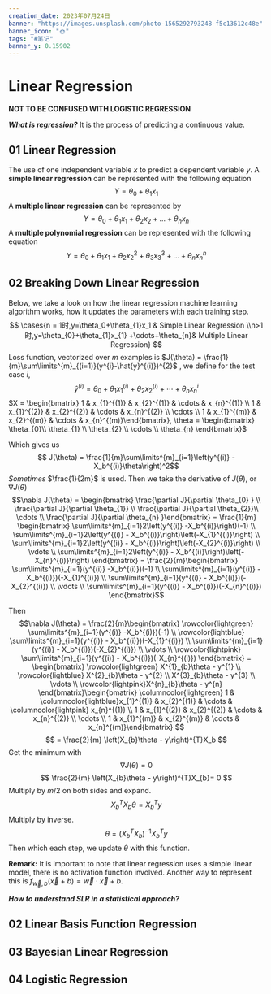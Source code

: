 ```yaml
---
creation_date: 2023年07月24日
banner: "https://images.unsplash.com/photo-1565292793248-f5c13612c48e"
banner_icon: "🌞"
tags: "#笔记"
banner_y: 0.15902
---
```


# Linear Regression
**NOT TO BE CONFUSED WITH LOGISTIC REGRESSION**

***What is regression?*** It is the process of predicting a continuous value. 

## 01 Linear Regression 
The use of one independent variable $x$ to predict a dependent variable $y$. A **simple linear regression** can be represented with the following equation
$$ Y = \theta_0 + \theta_1x_1$$
A **multiple linear regression** can be represented by 
$$Y = \theta_{0}+ \theta_{1}x_1 + \theta_2x_2 + \dots + \theta_nx_n $$ 
A **multiple polynomial regression** can be represented with the following equation
$$ Y = \theta_0 +\theta_1x_1 +\theta_2x_2^2 + \theta_3x_3^3 + \dots + \theta_nx_n^n$$
## 02 Breaking Down Linear Regression 
Below, we take a look on how the linear regression machine learning algorithm works, how it updates the parameters with each training step.
$$ \cases{n = 1时,y=\theta_0+\theta_{1}x_1 & Simple Linear Regression \\n>1时,y=\theta_{0}+\theta_{1}x_{1} +\cdots+\theta_{n}& Multiple Linear Regression} $$
Loss function, vectorized over $m$ examples is $J(\theta) = \frac{1}{m}\sum\limits^{m}_{(i=1)}(y^{i}-\hat{y}^{(i)})^{2}$ , we define for the test case $i$, 
$$\hat{y}^{(i)} =  \theta_{0}+\theta_{1}x_{1}^{(i)} + \theta_{2}x^{(i)}_{2}+\cdots + \theta_{n}x_{n}^{i}$$
$X = \begin{bmatrix} 1 & x_{1}^{(1)} & x_{2}^{(1)} & \cdots & x_{n}^{(1)} \\  1 & x_{1}^{(2)} & x_{2}^{(2)} & \cdots & x_{n}^{(2)} \\ \cdots \\  1 & x_{1}^{(m)} & x_{2}^{(m)} & \cdots & x_{n}^{(m)}\end{bmatrix},  \theta = \begin{bmatrix} \theta_{0}\\ \theta_{1} \\ \theta_{2} \\ \cdots \\ \theta_{n} \end{bmatrix}$

Which gives us 
$$ J(\theta) = \frac{1}{m}\sum\limits^{m}_{i=1}\left(y^{(i)} - X_b^{(i)}\theta\right)^2$$
*Sometimes* $\frac{1}{2m}$ is used.
Then we take the derivative of $J(\theta)$, or $\nabla J(\theta)$
$$\nabla J(\theta) = \begin{bmatrix} \frac{\partial J}{\partial \theta_{0} } \\  \frac{\partial J}{\partial \theta_{1}} \\ \frac{\partial J}{\partial \theta_{2}}\\ \cdots \\ \frac{\partial J}{\partial \theta_{n} }\end{bmatrix} =  \frac{1}{m} \begin{bmatrix} \sum\limits^{m}_{i=1}2\left(y^{(i)} -X_b^{(i)}\right)(-1) \\ 
\sum\limits^{m}_{i=1}2\left(y^{(i)} - X_b^{(i)}\right)\left(-X_{1}^{(i)}\right) \\
\sum\limits^{m}_{i=1}2\left(y^{(i)} - X_b^{(i)}\right)\left(-X_{2}^{(i)}\right) \\
\vdots \\
\sum\limits^{m}_{i=1}2\left(y^{(i)} - X_b^{(i)}\right)\left(-X_{n}^{(i)}\right)
\end{bmatrix} = \frac{2}{m}\begin{bmatrix}
\sum\limits^{m}_{i=1}(y^{(i)} -X_b^{(i)})(-1) \\
\sum\limits^{m}_{i=1}(y^{(i)} - X_b^{(i)})(-X_{1}^{(i)}) \\
\sum\limits^{m}_{i=1}(y^{(i)} - X_b^{(i)})(-X_{2}^{(i)}) \\
\vdots \\
\sum\limits^{m}_{i=1}(y^{(i)} - X_b^{(i)})(-X_{n}^{(i)})
\end{bmatrix}$$

Then
$$\nabla J(\theta) = \frac{2}{m}\begin{bmatrix}
\rowcolor{lightgreen} \sum\limits^{m}_{i=1}(y^{(i)} -X_b^{(i)})(-1) \\
\rowcolor{lightblue} \sum\limits^{m}_{i=1}(y^{(i)} - X_b^{(i)})(-X_{1}^{(i)}) \\
\sum\limits^{m}_{i=1}(y^{(i)} - X_b^{(i)})(-X_{2}^{(i)}) \\
\vdots \\
\rowcolor{lightpink} \sum\limits^{m}_{i=1}(y^{(i)} - X_b^{(i)})(-X_{n}^{(i)})
\end{bmatrix} = \begin{bmatrix}
\rowcolor{lightgreen} X^{1}_{b}\theta - y^{1} \\
\rowcolor{lightblue} X^{2}_{b}\theta - y^{2} \\
X^{3}_{b}\theta - y^{3} \\
\vdots \\
\rowcolor{lightpink}X^{n}_{b}\theta - y^{n}
\end{bmatrix}\begin{bmatrix} \columncolor{lightgreen} 1 & \columncolor{lightblue}x_{1}^{(1)} & x_{2}^{(1)} & \cdots & \columncolor{lightpink} x_{n}^{(1)} \\  1 & x_{1}^{(2)} & x_{2}^{(2)} & \cdots & x_{n}^{(2)} \\ \cdots \\  1 & x_{1}^{(m)} & x_{2}^{(m)} & \cdots & x_{n}^{(m)}\end{bmatrix} $$
$$ = \frac{2}{m} \left(X_{b}\theta - y\right)^{T}X_b $$
Get the minimum with $$\nabla J(\theta) = 0$$$$ \frac{2}{m} \left(X_{b}\theta - y\right)^{T}X_{b}= 0 $$
Multiply by $m/2$ on both sides and expand.
$$X_b^T​X_b​θ=X_b^T​y $$
Multiply by inverse.
$$ θ=(X_b^T​X_b​)^{-1}X_b^T​y$$
Then which each step, we update $\theta$ with this function. 

**Remark:** It is important to note that linear regression uses a simple linear model, there is no activation function involved. Another way to represent this is $f_{\vec{w},b}(\vec{x} + b)=\vec{w}\cdot\vec{x}+b$.

***How to understand SLR in a statistical approach?***


## 02 Linear Basis Function Regression


## 03 Bayesian Linear Regression


## 04 Logistic Regression

